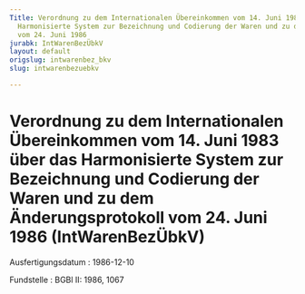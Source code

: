 ```yaml
---
Title: Verordnung zu dem Internationalen Übereinkommen vom 14. Juni 1983 über das
  Harmonisierte System zur Bezeichnung und Codierung der Waren und zu dem Änderungsprotokoll
  vom 24. Juni 1986
jurabk: IntWarenBezÜbkV
layout: default
origslug: intwarenbez_bkv
slug: intwarenbezuebkv

---
```


# Verordnung zu dem Internationalen Übereinkommen vom 14. Juni 1983 über das Harmonisierte System zur Bezeichnung und Codierung der Waren und zu dem Änderungsprotokoll vom 24. Juni 1986 (IntWarenBezÜbkV)

Ausfertigungsdatum
:   1986-12-10

Fundstelle
:   BGBl II: 1986, 1067

